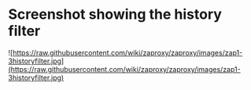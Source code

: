 # Screenshot showing the history filter

![https://raw.githubusercontent.com/wiki/zaproxy/zaproxy/images/zap1-3historyfilter.jpg](https://raw.githubusercontent.com/wiki/zaproxy/zaproxy/images/zap1-3historyfilter.jpg)
